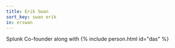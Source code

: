 ```yaml
---
title: Erik Swan
sort_key: swan erik
in: erswan
---
```


Splunk Co-founder along with {% include person.html id="das" %}
